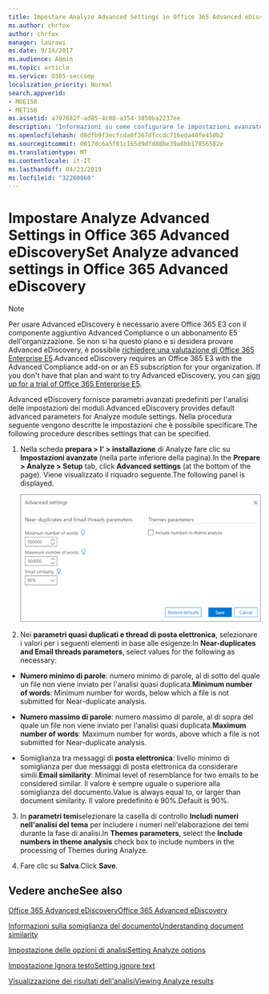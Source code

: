 ```yaml
---
title: Impostare Analyze Advanced Settings in Office 365 Advanced eDiscovery
ms.author: chrfox
author: chrfox
manager: laurawi
ms.date: 9/14/2017
ms.audience: Admin
ms.topic: article
ms.service: O365-seccomp
localization_priority: Normal
search.appverid:
- MOE150
- MET150
ms.assetid: a797682f-ad85-4c08-a354-3850ba2237ee
description: 'Informazioni su come configurare le impostazioni avanzate, tra cui quasi duplicati, thread di posta elettronica e temi, per il processo di analisi in Office 365 Advanced eDiscovery. '
ms.openlocfilehash: d8dfb9f3ecfcda0f267dfccdc716eda40fe450b2
ms.sourcegitcommit: 0017dc6a5f81c165d9dfd88be39a6bb17856582e
ms.translationtype: MT
ms.contentlocale: it-IT
ms.lasthandoff: 04/23/2019
ms.locfileid: "32260860"
---
```

# <a name="set-analyze-advanced-settings-in-office-365-advanced-ediscovery"></a><span data-ttu-id="040d4-103">Impostare Analyze Advanced Settings in Office 365 Advanced eDiscovery</span><span class="sxs-lookup"><span data-stu-id="040d4-103">Set Analyze advanced settings in Office 365 Advanced eDiscovery</span></span>

> [!NOTE]
> <span data-ttu-id="040d4-p101">Per usare Advanced eDiscovery è necessario avere Office 365 E3 con il componente aggiuntivo Advanced Compliance o un abbonamento E5 dell'organizzazione. Se non si ha questo piano e si desidera provare Advanced eDiscovery, è possibile [richiedere una valutazione di Office 365 Enterprise E5](https://go.microsoft.com/fwlink/p/?LinkID=698279).</span><span class="sxs-lookup"><span data-stu-id="040d4-p101">Advanced eDiscovery requires an Office 365 E3 with the Advanced Compliance add-on or an E5 subscription for your organization. If you don't have that plan and want to try Advanced eDiscovery, you can [sign up for a trial of Office 365 Enterprise E5](https://go.microsoft.com/fwlink/p/?LinkID=698279).</span></span> 
  
<span data-ttu-id="040d4-106">Advanced eDiscovery fornisce parametri avanzati predefiniti per l'analisi delle impostazioni dei moduli.</span><span class="sxs-lookup"><span data-stu-id="040d4-106">Advanced eDiscovery provides default advanced parameters for Analyze module settings.</span></span> <span data-ttu-id="040d4-107">Nella procedura seguente vengono descritte le impostazioni che è possibile specificare.</span><span class="sxs-lookup"><span data-stu-id="040d4-107">The following procedure describes settings that can be specified.</span></span>
  
1. <span data-ttu-id="040d4-108">Nella scheda **prepara \> l' \> installazione** di Analyze fare clic su **Impostazioni avanzate** (nella parte inferiore della pagina).</span><span class="sxs-lookup"><span data-stu-id="040d4-108">In the **Prepare \> Analyze \> Setup** tab, click **Advanced settings** (at the bottom of the page).</span></span> <span data-ttu-id="040d4-109">Viene visualizzato il riquadro seguente.</span><span class="sxs-lookup"><span data-stu-id="040d4-109">The following panel is displayed.</span></span> 
    
    ![Impostazioni avanzate per l'analisi](media/c9ea3017-e19a-456b-a742-c3d07121a3f6.png)
  
2. <span data-ttu-id="040d4-111">Nei **parametri quasi duplicati e thread di posta elettronica**, selezionare i valori per i seguenti elementi in base alle esigenze:</span><span class="sxs-lookup"><span data-stu-id="040d4-111">In **Near-duplicates and Email threads parameters**, select values for the following as necessary:</span></span>
    
  - <span data-ttu-id="040d4-112">**Numero minimo di parole**: numero minimo di parole, al di sotto del quale un file non viene inviato per l'analisi quasi duplicata.</span><span class="sxs-lookup"><span data-stu-id="040d4-112">**Minimum number of words**: Minimum number for words, below which a file is not submitted for Near-duplicate analysis.</span></span> 
    
  - <span data-ttu-id="040d4-113">**Numero massimo di parole**: numero massimo di parole, al di sopra del quale un file non viene inviato per l'analisi quasi duplicata.</span><span class="sxs-lookup"><span data-stu-id="040d4-113">**Maximum number of words**: Maximum number for words, above which a file is not submitted for Near-duplicate analysis.</span></span>
    
  - <span data-ttu-id="040d4-114">Somiglianza tra messaggi di **posta elettronica**: livello minimo di somiglianza per due messaggi di posta elettronica da considerare simili.</span><span class="sxs-lookup"><span data-stu-id="040d4-114">**Email similarity**: Minimal level of resemblance for two emails to be considered similar.</span></span> <span data-ttu-id="040d4-115">Il valore è sempre uguale o superiore alla somiglianza del documento.</span><span class="sxs-lookup"><span data-stu-id="040d4-115">Value is always equal to, or larger than document similarity.</span></span> <span data-ttu-id="040d4-116">Il valore predefinito è 90%.</span><span class="sxs-lookup"><span data-stu-id="040d4-116">Default is 90%.</span></span>
    
3. <span data-ttu-id="040d4-117">In **parametri temi**selezionare la casella di controllo **Includi numeri nell'analisi del tema** per includere i numeri nell'elaborazione dei temi durante la fase di analisi.</span><span class="sxs-lookup"><span data-stu-id="040d4-117">In **Themes parameters**, select the **Include numbers in theme analysis** check box to include numbers in the processing of Themes during Analyze.</span></span> 
    
4. <span data-ttu-id="040d4-118">Fare clic su **Salva**.</span><span class="sxs-lookup"><span data-stu-id="040d4-118">Click **Save**.</span></span> 
    
## <a name="see-also"></a><span data-ttu-id="040d4-119">Vedere anche</span><span class="sxs-lookup"><span data-stu-id="040d4-119">See also</span></span>

[<span data-ttu-id="040d4-120">Office 365 Advanced eDiscovery</span><span class="sxs-lookup"><span data-stu-id="040d4-120">Office 365 Advanced eDiscovery</span></span>](office-365-advanced-ediscovery.md)
  
[<span data-ttu-id="040d4-121">Informazioni sulla somiglianza del documento</span><span class="sxs-lookup"><span data-stu-id="040d4-121">Understanding document similarity</span></span>](understand-document-similarity-in-advanced-ediscovery.md)
  
[<span data-ttu-id="040d4-122">Impostazione delle opzioni di analisi</span><span class="sxs-lookup"><span data-stu-id="040d4-122">Setting Analyze options</span></span>](set-analyze-options-in-advanced-ediscovery.md)
  
[<span data-ttu-id="040d4-123">Impostazione Ignora testo</span><span class="sxs-lookup"><span data-stu-id="040d4-123">Setting ignore text</span></span>](set-ignore-text-in-advanced-ediscovery.md)
  
[<span data-ttu-id="040d4-124">Visualizzazione dei risultati dell'analisi</span><span class="sxs-lookup"><span data-stu-id="040d4-124">Viewing Analyze results</span></span>](view-analyze-results-in-advanced-ediscovery.md)


